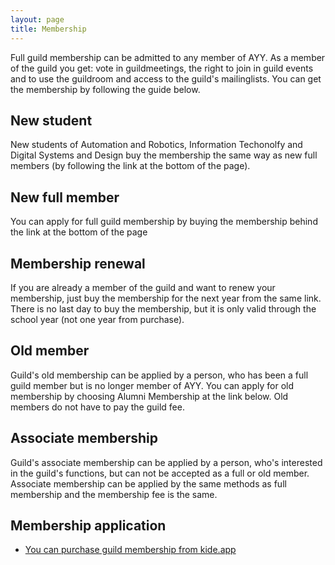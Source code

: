 ```yaml
---
layout: page
title: Membership
---
```

Full guild membership can be admitted to any member of AYY. As a member of the guild you get: vote in guildmeetings, the right to join in guild events and to use the guildroom and access to the guild's mailinglists. You can get the membership by following the guide below.

## New student

New students of Automation and Robotics, Information Techonolfy and Digital Systems and Design buy the membership the same way as new full members (by following the link at the bottom of the page).

## New full member

You can apply for full guild membership by buying the membership behind the link at the bottom of the page

## Membership renewal

If you are already a member of the guild and want to renew your membership, just buy the membership for the next year from the same link. There is no last day to buy the membership, but it is only valid through the school year (not one year from purchase).

## Old member

Guild's old membership can be applied by a person, who has been a full guild member but is no longer member of AYY. You can apply for old membership by choosing Alumni Membership at the link below. Old members do not have to pay the guild fee.

## Associate membership

Guild's associate membership can be applied by a person, who's interested in the guild's functions, but can not be accepted as a full or old member. Associate membership can be applied by the same methods as full membership and the membership fee is the same.


## Membership application

- [You can purchase guild membership from kide.app](https://kide.app/memberships/9864c555-8dbe-40c8-9246-064ca682e587)
